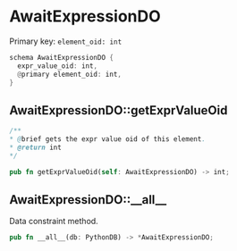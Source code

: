 # AwaitExpressionDO

Primary key: `element_oid: int`

```rust
schema AwaitExpressionDO {
  expr_value_oid: int,
  @primary element_oid: int,
}
```
## AwaitExpressionDO::getExprValueOid

```java
/**
* @brief gets the expr value oid of this element.
* @return int
*/
```
```rust
pub fn getExprValueOid(self: AwaitExpressionDO) -> int;
```
## AwaitExpressionDO::\_\_all\_\_

Data constraint method.

```rust
pub fn __all__(db: PythonDB) -> *AwaitExpressionDO;
```
